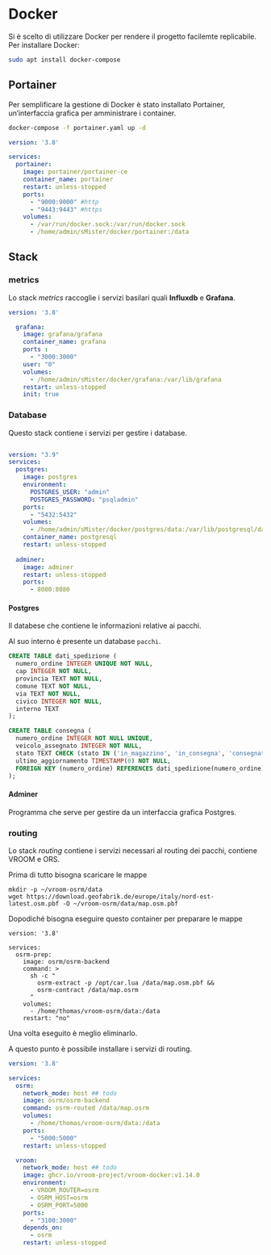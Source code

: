 
# Docker

Si è scelto di utilizzare Docker per rendere il progetto facilemte replicabile. Per installare Docker:

```sh
sudo apt install docker-compose
```

## Portainer

Per semplificare la gestione di Docker è stato installato Portainer, un’interfaccia grafica per amministrare i container.

```sh
docker-compose -f portainer.yaml up -d
```

```yaml
version: '3.8'

services:
  portainer:
    image: portainer/portainer-ce
    container_name: portainer
    restart: unless-stopped
    ports:
      - "9000:9000" #http
      - "9443:9443" #https
    volumes:
      - /var/run/docker.sock:/var/run/docker.sock
      - /home/admin/sMister/docker/portainer:/data
```

## Stack

### metrics

Lo stack _metrics_ raccoglie i servizi basilari quali **Influxdb** e **Grafana**.

```yaml
version: '3.8'

  grafana:
    image: grafana/grafana
    container_name: grafana
    ports :
      - "3000:3000"
    user: "0"
    volumes:
      - /home/admin/sMister/docker/grafana:/var/lib/grafana
    restart: unless-stopped
    init: true
```

### Database

Questo stack contiene i servizi per gestire i database.

```yaml

version: "3.9"
services:
  postgres:
    image: postgres
    environment:
      POSTGRES_USER: "admin"
      POSTGRES_PASSWORD: "psqladmin"
    ports:
      - "5432:5432"
    volumes:
      - /home/admin/sMister/docker/postgres/data:/var/lib/postgresql/data
    container_name: postgresql
    restart: unless-stopped
    
  adminer:
    image: adminer
    restart: unless-stopped
    ports: 
      - 8080:8080
```

#### Postgres

Il databese che contiene le informazioni relative ai pacchi.

Al suo interno è presente un database `pacchi`.

```sql
CREATE TABLE dati_spedizione (
  numero_ordine INTEGER UNIQUE NOT NULL,
  cap INTEGER NOT NULL,
  provincia TEXT NOT NULL,
  comune TEXT NOT NULL,
  via TEXT NOT NULL,
  civico INTEGER NOT NULL,
  interno TEXT
);
```

```sql
CREATE TABLE consegna (
  numero_ordine INTEGER NOT NULL UNIQUE,
  veicolo_assegnato INTEGER NOT NULL,
  stato TEXT CHECK (stato IN ('in_magazzino', 'in_consegna', 'consegnato', 'tentata_consegna')) NOT NULL,
  ultimo_aggiornamento TIMESTAMP(0) NOT NULL,
  FOREIGN KEY (numero_ordine) REFERENCES dati_spedizione(numero_ordine)
);
```

#### Adminer

Programma che serve per gestire da un interfaccia grafica Postgres.


### routing

Lo stack _routing_ contiene i servizi necessari al routing dei pacchi, contiene VROOM e ORS.

Prima di tutto bisogna scaricare le mappe
```
mkdir -p ~/vroom-osrm/data
wget https://download.geofabrik.de/europe/italy/nord-est-latest.osm.pbf -O ~/vroom-osrm/data/map.osm.pbf

```

Dopodiché bisogna eseguire questo container per preparare le mappe

```
version: '3.8'

services:
  osrm-prep:
    image: osrm/osrm-backend
    command: >
      sh -c "
        osrm-extract -p /opt/car.lua /data/map.osm.pbf &&
        osrm-contract /data/map.osrm
      "
    volumes:
      - /home/thomas/vroom-osrm/data:/data
    restart: "no"

```

Una volta eseguito è meglio eliminarlo.

A questo punto è possibile installare i servizi di routing.

```yaml
version: '3.8'

services:
  osrm:
    network_mode: host ## todo
    image: osrm/osrm-backend
    command: osrm-routed /data/map.osrm
    volumes:
      - /home/thomas/vroom-osrm/data:/data
    ports:
      - "5000:5000"
    restart: unless-stopped

  vroom:
    network_mode: host ## todo
    image: ghcr.io/vroom-project/vroom-docker:v1.14.0
    environment:
      - VROOM_ROUTER=osrm
      - OSRM_HOST=osrm
      - OSRM_PORT=5000
    ports:
      - "3100:3000"
    depends_on:
      - osrm
    restart: unless-stopped
```

